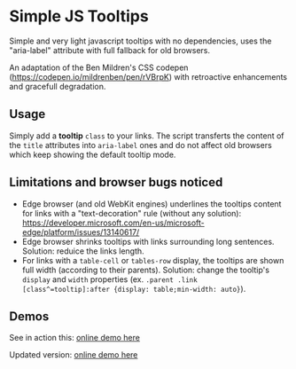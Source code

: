 # Simple JS Tooltips

Simple and very light javascript tooltips with no dependencies, uses the "aria-label" attribute with full fallback for old browsers.

An adaptation of the Ben Mildren's CSS codepen (https://codepen.io/mildrenben/pen/rVBrpK) with retroactive enhancements and gracefull degradation.

## Usage

Simply add a **tooltip** `class` to your links. The script transferts the content of the `title` attributes into `aria-label` ones and do not affect old browsers which keep showing the default tooltip mode.

## Limitations and browser bugs noticed

* Edge browser (and old WebKit engines) underlines the tooltips content for links with a "text-decoration" rule (without any solution): https://developer.microsoft.com/en-us/microsoft-edge/platform/issues/13140617/
* Edge browser shrinks tooltips with links surrounding long sentences. Solution: reduice the links length.
* For links with a `table-cell` or `tables-row` display, the tooltips are shown full width (according to their parents). Solution: change the tooltip's `display` and `width` properties (ex. `.parent .link [class^=tooltip]:after {display: table;min-width: auto}`).

## Demos

See in action this: [online demo here](http://jsfiddle.net/1js5x9v7/2/)

Updated version: [online demo here](http://jsfiddle.net/1js5x9v7/6/)

